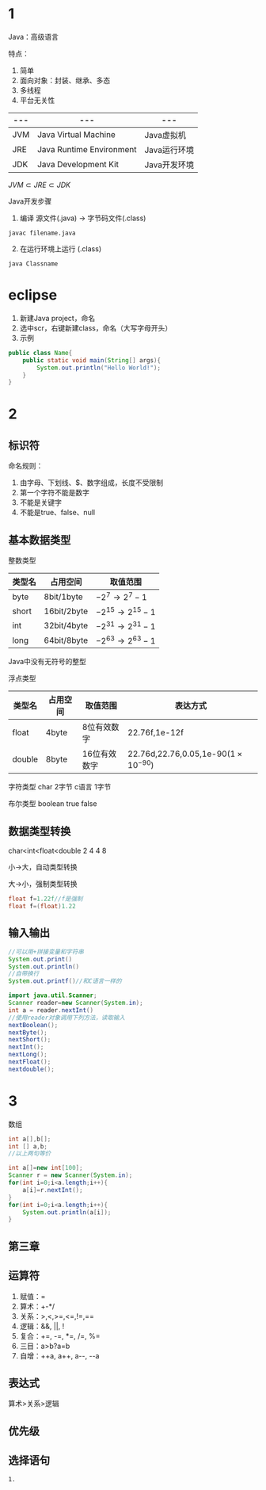 # 1
Java：高级语言

特点：
1. 简单
2. 面向对象：封装、继承、多态
3. 多线程
4. 平台无关性

|---|---|---|
|---|---|---|
|JVM |Java Virtual Machine |Java虚拟机|
|JRE |Java Runtime Environment |Java运行环境|
|JDK |Java Development Kit |Java开发环境|


$JVM\subset JRE\subset JDK$

Java开发步骤
1. 编译 源文件(.java) $\to$ 字节码文件(.class)
```
javac filename.java
```
2. 在运行环境上运行 (.class)
```
java Classname
```
#  eclipse
1. 新建Java project，命名
2. 选中scr，右键新建class，命名（大写字母开头）
3. 示例
```java
public class Name{
	public static void main(String[] args){
		System.out.println("Hello World!");
	}
}
```
# 2
## 标识符
命名规则：
1. 由字母、下划线、$、数字组成，长度不受限制
2. 第一个字符不能是数字
3. 不能是关键字
4. 不能是true、false、null
## 基本数据类型

整数类型

| 类型名   | 占用空间        | 取值范围                 |
| ----- | ----------- | -------------------- |
| byte  | 8bit/1byte  | $-2^7\to2^7-1$       |
| short | 16bit/2byte | $-2^{15}\to2^{15}-1$ |
| int   | 32bit/4byte | $-2^{31}\to2^{31}-1$ |
| long  | 64bit/8byte | $-2^{63}\to2^{63}-1$ |
Java中没有无符号的整型

浮点类型

|类型名|占用空间|取值范围|表达方式|
|---|---|---|---|
|float|4byte|8位有效数字|22.76f,1e-12f|
|double|8byte|16位有效数字|22.76d,22.76,0.05,1e-90($1\times 10^{-90}$)|


字符类型
char  2字节
c语言 1字节


布尔类型 boolean
true
false

## 数据类型转换
char\<int\<float\<double
2   4   4   8

小->大，自动类型转换

大->小，强制类型转换

```java
float f=1.22f//f是强制
float f=(float)1.22
```
## 输入输出
```java
//可以用+拼接变量和字符串
System.out.print()
System.out.println()
//自带换行
System.out.printf()//和C语言一样的
```

```java
import java.util.Scanner;
Scanner reader=new Scanner(System.in);
int a = reader.nextInt()
//使用reader对象调用下列方法，读取输入
nextBoolean();
nextByte();
nextShort();
nextInt();
nextLong();
nextFloat();
nextdouble();

```

# 3
数组
```java
int a[],b[];
int [] a,b;
//以上两句等价

int a[]=new int[100];
Scanner r = new Scanner(System.in);
for(int i=0;i<a.length;i++){
	a[i]=r.nextInt();
}
for(int i=0;i<a.length;i++){
	System.out.println(a[i]);
}

```



## 第三章

## 运算符
1. 赋值：=
2. 算术：+-\*/
3. 关系：>,<,>=,<=,!=,==
4. 逻辑：&&, ||, !
5. 复合：+=, -=, \*=, /=, %=
6. 三目：a>b?a=b
7. 自增：++a, a++, a--, --a

## 表达式
算术>关系>逻辑

## 优先级



## 选择语句
	1. 


